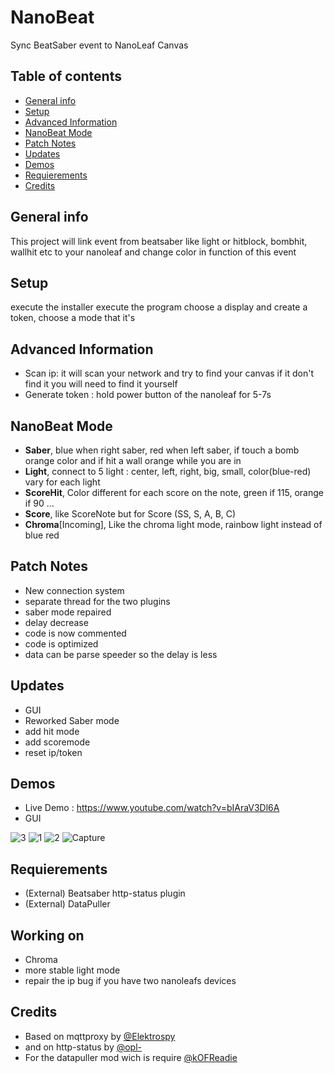 # NanoBeat
Sync BeatSaber event to NanoLeaf Canvas

## Table of contents
* [General info](#general-info)
* [Setup](#setup)
* [Advanced Information](#advanced-information)
* [NanoBeat Mode](#nanobeat-mode)
* [Patch Notes](#patch-notes)
* [Updates](#updates)
* [Demos](#demos)
* [Requierements](#requierements)
* [Credits](#credits)

## General info
This project will link event from beatsaber like light or hitblock, bombhit, wallhit etc to your nanoleaf and change color in function of this event
	
## Setup
execute the installer
execute the program choose a display and create a token, choose a mode that it's

## Advanced Information
* Scan ip: it will scan your network and try to find your canvas if it don't find it you will need to find it yourself
* Generate token : hold power button of the nanoleaf for 5-7s 

## NanoBeat Mode
* **Saber**, blue when right saber, red when left saber, if touch a bomb orange color and if hit a wall orange while you are in
* **Light**, connect to 5 light : center, left, right, big, small, color(blue-red) vary for each light
* **ScoreHit**, Color different for each score on the note, green if 115, orange if 90 ...
* **Score**, like ScoreNote but for Score (SS, S, A, B, C)
* **Chroma**[Incoming], Like the chroma light mode, rainbow light instead of blue red

## Patch Notes
* New connection system
* separate thread for the two plugins
* saber mode repaired
* delay decrease
* code is now commented
* code is optimized
* data can be parse speeder so the delay is less

## Updates
* GUI
* Reworked Saber mode
* add hit mode
* add scoremode
* reset ip/token


## Demos
* Live Demo : https://www.youtube.com/watch?v=bIAraV3Dl6A
* GUI

![3](https://user-images.githubusercontent.com/64601123/103375434-8a62f880-4ada-11eb-8c5d-4b8f826a08ab.png)
![1](https://user-images.githubusercontent.com/64601123/103375436-8afb8f00-4ada-11eb-81e0-029e85b6010e.png)
![2](https://user-images.githubusercontent.com/64601123/103375437-8afb8f00-4ada-11eb-83cf-102a2f3576f5.png)
![Capture](https://user-images.githubusercontent.com/64601123/103375438-8afb8f00-4ada-11eb-9902-f76f1a41467a.png)

## Requierements 
* (External) Beatsaber http-status plugin
* (External) DataPuller 

## Working on
* Chroma 
* more stable light mode
* repair the ip bug if you have two nanoleafs devices

## Credits
* Based on mqttproxy by [@Elektrospy](https://github.com/Elektrospy/BeatSaberMqttProxy)
* and on http-status by [@opl-](https://github.com/opl-/beatsaber-http-status)
* For the datapuller mod wich is require [@kOFReadie](https://github.com/kOFReadie/BSDataPuller)
